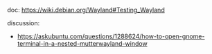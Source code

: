 doc:
https://wiki.debian.org/Wayland#Testing_Wayland

discussion:
- https://askubuntu.com/questions/1288624/how-to-open-gnome-terminal-in-a-nested-mutterwayland-window
